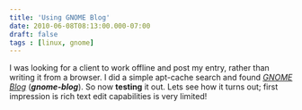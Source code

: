 ```yaml
---
title: 'Using GNOME Blog'
date: 2010-06-08T08:13:00.000-07:00
draft: false
tags : [linux, gnome]
---
```


I was looking for a client to work offline and post my entry, rather than writing it from a browser. I did a simple apt-cache search and found _[GNOME Blog](http://projects.gnome.org/gnome-blog/)_ (_**gnome-blog**_). So now **testing** it out. Lets see how it turns out; first impression is rich text edit capabilities is very limited!